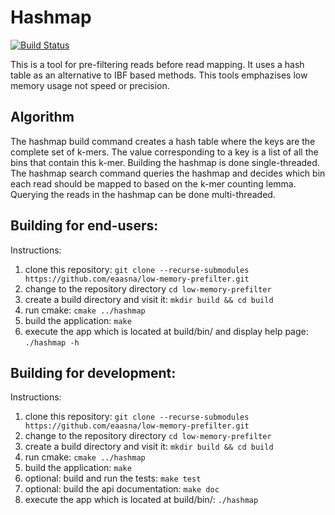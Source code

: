 # Hashmap

[![Build Status](https://github.com/seqan/app-template/workflows/App%20CI/badge.svg)](https://github.com/seqan/app-template/actions?query=branch%3Amaster+workflow%3A%22App+CI%22)

This is a tool for pre-filtering reads before read mapping. 
It uses a hash table as an alternative to IBF based methods.
This tools emphazises low memory usage not speed or precision.

## Algorithm
The hashmap build command creates a hash table where the keys are the complete set of k-mers. The value corresponding to a key is a list of all the bins that contain this k-mer. Building the hashmap is done single-threaded. The hashmap search command queries the hashmap and decides which bin each read should be mapped to based on the k-mer counting lemma. Querying the reads in the hashmap can be done multi-threaded.


## Building for end-users:

Instructions:
1. clone this repository: `git clone --recurse-submodules https://github.com/eaasna/low-memory-prefilter.git`
2. change to the repository directory `cd low-memory-prefilter`
3. create a build directory and visit it: `mkdir build && cd build`
4. run cmake: `cmake ../hashmap`
5. build the application: `make`
6. execute the app which is located at build/bin/ and display help page: `./hashmap -h`

## Building for development:

Instructions:
1. clone this repository: `git clone --recurse-submodules https://github.com/eaasna/low-memory-prefilter.git`
2. change to the repository directory `cd low-memory-prefilter`
3. create a build directory and visit it: `mkdir build && cd build`
4. run cmake: `cmake ../hashmap`
5. build the application: `make`
6. optional: build and run the tests: `make test`
7. optional: build the api documentation: `make doc`
8. execute the app which is located at build/bin/: `./hashmap`
